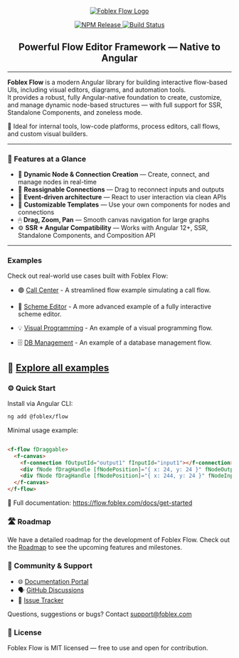 <p align="center">
  <a href="https://flow.foblex.com/">
    <img style="margin: auto" src="https://github.com/user-attachments/assets/ee1d39f6-0a89-4cb9-8dee-1652aba82e69" alt="Foblex Flow Logo"/>
  </a>
</p>

<p align="center">
  <a href="https://www.npmjs.com/package/@foblex/flow">
    <img src="https://img.shields.io/npm/v/@foblex/flow.svg?logo=npm&logoColor=fff&label=Release&color=limegreen" alt="NPM Release"/>
  </a>
  <a href="https://github.com/foblex/f-flow/actions/workflows/tests-ci.yml">
    <img src="https://github.com/foblex/f-flow/actions/workflows/tests-ci.yml/badge.svg" alt="Build Status"/>
  </a>
</p>


<h2 align="center">Powerful Flow Editor Framework — Native to Angular</h2>

---

**Foblex Flow** is a modern Angular library for building interactive flow-based UIs, including visual editors, diagrams, and automation tools.  
It provides a robust, fully Angular-native foundation to create, customize, and manage dynamic node-based structures — with full support for SSR, Standalone Components, and zoneless mode.

🔧 Ideal for internal tools, low-code platforms, process editors, call flows, and custom visual builders.

---

### 🚀 Features at a Glance

- 🧩 **Dynamic Node & Connection Creation** — Create, connect, and manage nodes in real-time
- 🔄 **Reassignable Connections** — Drag to reconnect inputs and outputs
- 🧠 **Event-driven architecture** — React to user interaction via clean APIs
- 🎨 **Customizable Templates** — Use your own components for nodes and connections
- 🖱 **Drag, Zoom, Pan** — Smooth canvas navigation for large graphs
- ⚙️ **SSR + Angular Compatibility** — Works with Angular 12+, SSR, Standalone Components, and Composition API

---

### Examples

Check out real-world use cases built with Foblex Flow:

- 🟢 [Call Center](https://github.com/Foblex/f-flow-example) - A streamlined flow example simulating a call flow.

- 🧱 [Scheme Editor](https://github.com/Foblex/f-scheme-editor) - A more advanced example of a fully interactive scheme editor.

- 💡 [Visual Programming](https://flow.foblex.com/examples/f-visual-programming-flow/) - An example of a visual programming flow.

- 🗄 [DB Management](https://flow.foblex.com/examples/f-db-management-flow/) - An example of a database management flow.

🔗 [Explore all examples](https://flow.foblex.com/examples/overview)
---

### ⚙️ Quick Start

Install via Angular CLI:

```bash
ng add @foblex/flow
```

Minimal usage example:

```html

<f-flow fDraggable>
  <f-canvas>
    <f-connection fOutputId="output1" fInputId="input1"></f-connection>
    <div fNode fDragHandle [fNodePosition]="{ x: 24, y: 24 }" fNodeOutput fOutputId="output1" fOutputConnectableSide="right"> Drag me</div>
    <div fNode fDragHandle [fNodePosition]="{ x: 244, y: 24 }" fNodeInput fInputId="input1" fInputConnectableSide="left"> Drag me</div>
  </f-canvas>
</f-flow>
```

📘 Full documentation: https://flow.foblex.com/docs/get-started

### 🛣 Roadmap

We have a detailed roadmap for the development of Foblex Flow. Check out the [Roadmap](./ROADMAP.md) to see the upcoming features and milestones.

### 💬 Community & Support
-	🌐 [Documentation Portal](https://flow.foblex.com)
-	🗣 [GitHub Discussions](https://github.com/Foblex/f-flow/discussions)
-	🐞 [Issue Tracker](https://github.com/Foblex/f-flow/issues)

Questions, suggestions or bugs? Contact support@foblex.com

### 📄 License

Foblex Flow is MIT licensed — free to use and open for contribution.

